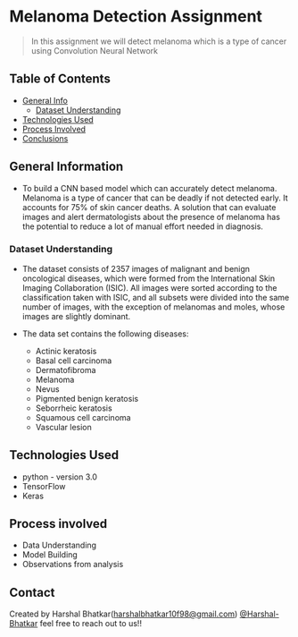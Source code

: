 # Melanoma Detection Assignment
> In this assignment we will detect melanoma which is a type of cancer using Convolution Neural Network


## Table of Contents
* [General Info](#general-information)
    * [Dataset Understanding](#dataset-understanding)
* [Technologies Used](#technologies-used)
* [Process Involved](#process-involved)
* [Conclusions](#conclusions)



## General Information
- To build a CNN based model which can accurately detect melanoma. Melanoma is a type of cancer that can be deadly if not detected early. It accounts for 75% of skin cancer deaths. A solution that can evaluate images and alert dermatologists about the presence of melanoma has the potential to reduce a lot of manual effort needed in diagnosis.

### Dataset Understanding 
- The dataset consists of 2357 images of malignant and benign oncological diseases, which were formed from the International Skin Imaging Collaboration (ISIC). All images were sorted according to the classification taken with ISIC, and all subsets were divided into the same number of images, with the exception of melanomas and moles, whose images are slightly dominant.

- The data set contains the following diseases:
   - Actinic keratosis
   - Basal cell carcinoma
   - Dermatofibroma
   - Melanoma
   - Nevus
   - Pigmented benign keratosis
   - Seborrheic keratosis
   - Squamous cell carcinoma
   - Vascular lesion
 

## Technologies Used
- python - version 3.0
- TensorFlow
- Keras


## Process involved
- Data Understanding
- Model Building
- Observations from analysis



## Contact
Created by 
    Harshal Bhatkar(harshalbhatkar10f98@gmail.com)
    [@Harshal-Bhatkar](https://github.com/Harshal-Bhatkar)
feel free to reach out to us!!
